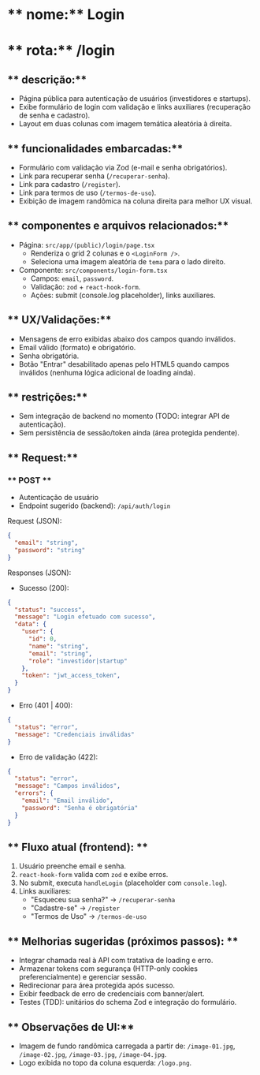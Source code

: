 # ** nome:** Login
# ** rota:** /login

## ** descrição:** 
- Página pública para autenticação de usuários (investidores e startups).
- Exibe formulário de login com validação e links auxiliares (recuperação de senha e cadastro).
- Layout em duas colunas com imagem temática aleatória à direita.

## ** funcionalidades embarcadas:** 
- Formulário com validação via Zod (e-mail e senha obrigatórios).
- Link para recuperar senha (`/recuperar-senha`).
- Link para cadastro (`/register`).
- Link para termos de uso (`/termos-de-uso`).
- Exibição de imagem randômica na coluna direita para melhor UX visual.

## ** componentes e arquivos relacionados:**
- Página: `src/app/(public)/login/page.tsx`
  - Renderiza o grid 2 colunas e o `<LoginForm />`.
  - Seleciona uma imagem aleatória de `tema` para o lado direito.
- Componente: `src/components/login-form.tsx`
  - Campos: `email`, `password`.
  - Validação: `zod` + `react-hook-form`.
  - Ações: submit (console.log placeholder), links auxiliares.

## ** UX/Validações:**
- Mensagens de erro exibidas abaixo dos campos quando inválidos.
- Email válido (formato) e obrigatório.
- Senha obrigatória.
- Botão "Entrar" desabilitado apenas pelo HTML5 quando campos inválidos (nenhuma lógica adicional de loading ainda).

## ** restrições:** 
- Sem integração de backend no momento (TODO: integrar API de autenticação).
- Sem persistência de sessão/token ainda (área protegida pendente).

## ** Request:** 

### ** POST **
- Autenticação de usuário
- Endpoint sugerido (backend): `/api/auth/login`

Request (JSON):
```json
{
  "email": "string",
  "password": "string"
}
```

Responses (JSON):
- Sucesso (200):
```json
{
  "status": "success",
  "message": "Login efetuado com sucesso",
  "data": {
    "user": {
      "id": 0,
      "name": "string",
      "email": "string",
      "role": "investidor|startup"
    },
    "token": "jwt_access_token",
  }
}
```
- Erro (401 | 400):
```json
{
  "status": "error",
  "message": "Credenciais inválidas"
}
```
- Erro de validação (422):
```json
{
  "status": "error",
  "message": "Campos inválidos",
  "errors": {
    "email": "Email inválido",
    "password": "Senha é obrigatória"
  }
}
```

## ** Fluxo atual (frontend): **
1. Usuário preenche email e senha.
2. `react-hook-form` valida com `zod` e exibe erros.
3. No submit, executa `handleLogin` (placeholder com `console.log`).
4. Links auxiliares:
   - "Esqueceu sua senha?" → `/recuperar-senha`
   - "Cadastre-se" → `/register`
   - "Termos de Uso" → `/termos-de-uso`

## ** Melhorias sugeridas (próximos passos): **
- Integrar chamada real à API com tratativa de loading e erro.
- Armazenar tokens com segurança (HTTP-only cookies preferencialmente) e gerenciar sessão.
- Redirecionar para área protegida após sucesso.
- Exibir feedback de erro de credenciais com banner/alert.
- Testes (TDD): unitários do schema Zod e integração do formulário.

## ** Observações de UI:**
- Imagem de fundo randômica carregada a partir de: `/image-01.jpg`, `/image-02.jpg`, `/image-03.jpg`, `/image-04.jpg`.
- Logo exibida no topo da coluna esquerda: `/logo.png`.
